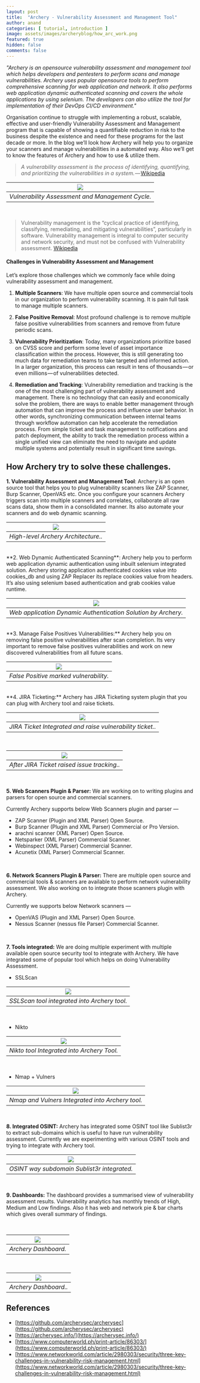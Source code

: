 ```yaml
---
layout: post
title:  "Archery - Vulnerability Assessment and Management Tool"
author: anand
categories: [ tutorial, introduction ]
image: assets/images/archeryblog/how_arc_work.png
featured: true
hidden: false
comments: false
---
```


<em> "Archery is an opensource vulnerability assessment and management tool which helps developers and pentesters to perform scans and manage vulnerabilities. Archery uses popular opensource tools to perform comprehensive scanning for web application and network. It also performs web application dynamic authenticated scanning and covers the whole applications by using selenium. The developers can also utilize the tool for implementation of their DevOps CI/CD environment."
</em>


Organisation continue to struggle with implementing a robust, scalable, effective and user-friendly Vulnerability Assessment and Management program that is capable of showing a quantifiable reduction in risk to the business despite the existence and need for these programs for the last decade or more. In the blog we’ll look how Archery will help you to organize your scanners and manage vulnerabilities in a automated way. Also we’ll get to know the features of Archery and how to use & utilize them.

 <blockquote ><em>A vulnerability assessment is the process of identifying, quantifying, and prioritizing the vulnerabilities in a system. — </em><a href="https://en.wikipedia.org/wiki/Vulnerability_assessment" data-href="https://en.wikipedia.org/wiki/Vulnerability_assessment" target="_blank">Wikipedia</a>
 </blockquote>


| <img src="/archerysec-blog/assets/images/archeryblog/vuln_cycle.png">| 
|:--:| 
| *Vulnerability Assessment and Management Cycle.* |

<br>

<blockquote>Vulnerability management is the “cyclical practice of identifying, classifying, remediating, and mitigating vulnerabilities”, particularly in software. Vulnerability management is integral to computer security and network security, and must not be confused with Vulnerability assessment. <a href="https://en.wikipedia.org/wiki/Vulnerability_management" data-href="https://en.wikipedia.org/wiki/Vulnerability_management" class="markup--anchor markup--pullquote-anchor" rel="nofollow noopener" target="_blank">Wikipedia</a></blockquote>

#### Challenges in Vulnerability Assessment and Management

Let’s explore those challenges which we commonly face while doing vulnerability assessment and management.

1. **Multiple Scanners**: We have multiple open source and commercial tools in our organization to perform vulnerability scanning. It is pain full task to manage multiple scanners.

2. **False Positive Removal**: Most profound challenge is to remove multiple false positive vulnerabilities from scanners and remove from future periodic scans.

3. **Vulnerability Prioritization**: Today, many organizations prioritize based on CVSS score and perform some level of asset importance classification within the process. However, this is still generating too much data for remediation teams to take targeted and informed action. In a larger organization, this process can result in tens of thousands — or even millions — of vulnerabilities detected.

4. **Remediation and Tracking**: Vulnerability remediation and tracking is the one of the most challenging part of vulnerability assessment and management. There is no technology that can easily and economically solve the problem, there are ways to enable better management through automation that can improve the process and influence user behavior. In other words, synchronizing communication between internal teams through workflow automation can help accelerate the remediation process. From simple ticket and task management to notifications and patch deployment, the ability to track the remediation process within a single unified view can eliminate the need to navigate and update multiple systems and potentially result in significant time savings.

## How Archery try to solve these challenges.

**1. Vulnerability Assessment and Management Tool**: Archery is an open source tool that helps you to plug vulnerability scanners like ZAP Scanner, Burp Scanner, OpenVAS etc. Once you configure your scanners Archery triggers scan into multiple scanners and correlates, collaborate all raw scans data, show them in a consolidated manner. Its also automate your scanners and do web dynamic scanning.

| <img src="/archerysec-blog/assets/images/archeryblog/how_arc_work.png">| 
|:--:| 
| *High-level Archery Architecture..* |

<br>
**2. Web Dynamic Authenticated Scanning**: Archery help you to perform web application dynamic authentication using inbuilt selenium integrated solution. Archery storing application authenticated cookies value into cookies_db and using ZAP Replacer its replace cookies value from headers. It’s also using selenium based authentication and grab cookies value runtime.

| <img src="/archerysec-blog/assets/images/archeryblog/arcyery_dynacmi.png">| 
|:--:| 
| *Web application Dynamic Authentication Solution by Archery.* |

<br>
**3. Manage False Positives Vulnerabilities:** Archery help you on removing false positive vulnerabilities after scan completion. Its very important to remove false positives vulnerabilities and work on new discovered vulnerabilities from all future scans.

| <img src="/archerysec-blog/assets/images/archeryblog/false_positive.png">| 
|:--:| 
| *False Positive marked vulnerability.* |

<br>
**4. JIRA Ticketing:** Archery has JIRA Ticketing system plugin that you can plug with Archery tool and raise tickets. 

| <img src="/archerysec-blog/assets/images/archeryblog/jiraticket.png">| 
|:--:| 
| *JIRA Ticket Integrated and raise vulnerability ticket..* |

<br>

| <img src="/archerysec-blog/assets/images/archeryblog/jira2.png">| 
|:--:| 
| *After JIRA Ticket raised issue tracking..* |

<br>

**5. Web Scanners Plugin & Parser:** We are working on to writing plugins and parsers for open source and commercial scanners.

Currently Archery supports below Web Scanners plugin and parser —

- ZAP Scanner (Plugin and XML Parser) Open Source.
- Burp Scanner (Plugin and XML Parser) Commercial or Pro Version.
- arachni scanner (XML Parser) Open Source.
- Netsparker (XML Parser) Commercial Scanner.
- Webinspect (XML Parser) Commercial Scanner.
- Acunetix (XML Parser) Commercial Scanner.

<br>

**6. Network Scanners Plugin & Parser:** There are multiple open source and commercial tools & scanners are available to perform network vulnerability assessment. We also working on to integrate those scanners plugin with Archery.

Currently we supports below Network scanners —

- OpenVAS (Plugin and XML Parser) Open Source.
- Nessus Scanner (nessus file Parser) Commercial Scanner.

<br>

**7. Tools integrated:** We are doing multiple experiment with multiple available open source security tool to integrate with Archery. We have integrated some of popular tool which helps on doing Vulnerability Assessment.

- SSLScan

| <img src="/archerysec-blog/assets/images/archeryblog/archery_ssl.png">| 
|:--:| 
| *SSLScan tool integrated into Archery tool.* |

<br>

- Nikto

| <img src="/archerysec-blog/assets/images/archeryblog/nikto.png">| 
|:--:| 
| *Nikto tool Integrated into Archery Tool.* |

<br>

- Nmap + Vulners

| <img src="/archerysec-blog/assets/images/archeryblog/nmap_vulns.png">| 
|:--:| 
| *Nmap and Vulners Integrated into Archery tool.* |

<br>

**8. Integrated OSINT:** Archery has integrated some OSINT tool like Sublist3r to extract sub-domains which is useful to have run vulnerability assessment. Currently we are experimenting with various OSINT tools and trying to integrate with Archery tool.

| <img src="/archerysec-blog/assets/images/archeryblog/domainlist.png">| 
|:--:| 
| *OSINT way subdomain Sublist3r integrated.* |

<br>

**9. Dashboards:** The dashboard provides a summarised view of vulnerability assessment results. Vulnerability analytics has monthly trends of High, Medium and Low findings. Also it has web and network pie & bar charts which gives overall summary of findings.

<br>

| <img src="/archerysec-blog/assets/images/archeryblog/overall_dashboard.png">| 
|:--:| 
| *Archery Dashboard.* |

<br>

| <img src="/archerysec-blog/assets/images/archeryblog/pie&bar.png">| 
|:--:| 
| *Archery Dashboard..* |

## References

- [https://github.com/archerysec/archerysec](https://github.com/archerysec/archerysec)
- [https://archerysec.info/](https://archerysec.info/)
- [https://www.computerworld.ph/print-article/86303/](https://www.computerworld.ph/print-article/86303/)
- [https://www.networkworld.com/article/2980303/security/three-key-challenges-in-vulnerability-risk-management.html](https://www.networkworld.com/article/2980303/security/three-key-challenges-in-vulnerability-risk-management.html)


